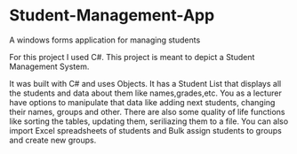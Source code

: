 # Student-Management-App
A windows forms application for managing students

For this project I used C#. This project is meant to depict a Student Management System.

It was built with C# and uses Objects. It has a Student List that displays all the students and data about them like names,grades,etc. You as a lecturer have options to manipulate that data like adding next students, changing their names, groups and other. There are also some quality of life functions like sorting the tables, updating them, seriliazing them to a file. You can also import Excel spreadsheets of students and Bulk assign students to groups and create new groups.
